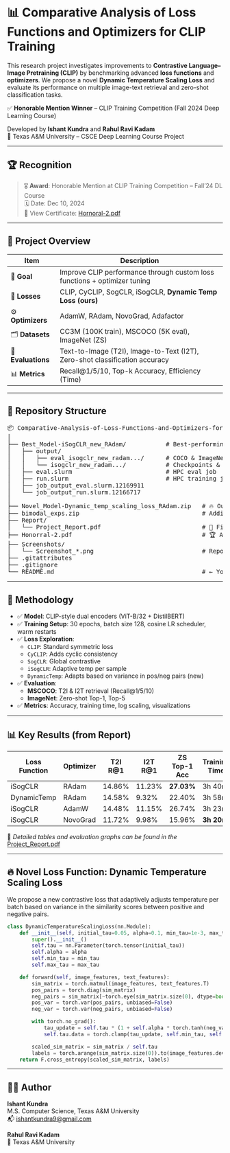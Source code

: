 # 📊 Comparative Analysis of Loss Functions and Optimizers for CLIP Training

This research project investigates improvements to **Contrastive Language–Image Pretraining (CLIP)** by benchmarking advanced **loss functions** and **optimizers**. We propose a novel **Dynamic Temperature Scaling Loss** and evaluate its performance on multiple image-text retrieval and zero-shot classification tasks.

✅ **Honorable Mention Winner** – CLIP Training Competition (Fall 2024 Deep Learning Course)

Developed by **Ishant Kundra** and **Rahul Ravi Kadam**  
📍 Texas A&M University – CSCE Deep Learning Course Project

---

## 🏆 Recognition

> 🎖️ **Award**: Honorable Mention at CLIP Training Competition – Fall’24 DL Course  
> 🗓️ Date: Dec 10, 2024  
> 📄 View Certificate: [Hornoral-2.pdf](./Hornoral-2.pdf)

---

## 🚀 Project Overview

| Item              | Description                                                                 |
|-------------------|-----------------------------------------------------------------------------|
| 🎯 **Goal**        | Improve CLIP performance through custom loss functions + optimizer tuning  |
| 🧠 **Losses**      | CLIP, CyCLIP, SogCLR, iSogCLR, **Dynamic Temp Loss (ours)**                 |
| ⚙️ **Optimizers**  | AdamW, RAdam, NovoGrad, Adafactor                                            |
| 🗂️ **Datasets**    | CC3M (100K train), MSCOCO (5K eval), ImageNet (ZS)                          |
| 🧪 **Evaluations** | Text-to-Image (T2I), Image-to-Text (I2T), Zero-shot classification accuracy |
| 📊 **Metrics**     | Recall@1/5/10, Top-k Accuracy, Efficiency (Time)                            |

---

## 📁 Repository Structure

<pre>
📦 Comparative-Analysis-of-Loss-Functions-and-Optimizers-for-CLIP-Training
│
├── Best_Model-iSogCLR_new_RAdam/           # Best-performing iSogCLR+RAdam model
│   ├── output/
│   │   ├── eval_isogclr_new_radam.../      # COCO & ImageNet logs
│   │   └── isogclr_new_radam.../           # Checkpoints & config (args.json)
│   ├── eval.slurm                          # HPC eval job
│   ├── run.slurm                           # HPC training job
│   ├── job_output_eval.slurm.12169911
│   └── job_output_run.slurm.12166717
│
├── Novel_Model-Dynamic_temp_scaling_loss_RAdam.zip   # 🔥 Our proposed loss implementation
├── bimodal_exps.zip                                  # Additional bimodal training experiments
├── Report/
│   └── Project_Report.pdf                            # 📄 Final detailed PDF report
├── Honorral-2.pdf                                    # 🏆 Award certificate
├── Screenshots/
│   └── Screenshot_*.png                              # Repo preview images
├── .gitattributes
├── .gitignore
└── README.md                                         # ← You're here!
</pre>

---

## 🧪 Methodology

- ✅ **Model**: CLIP-style dual encoders (ViT-B/32 + DistilBERT)
- ✅ **Training Setup**: 30 epochs, batch size 128, cosine LR scheduler, warm restarts
- ✅ **Loss Exploration**:
  - `CLIP`: Standard symmetric loss
  - `CyCLIP`: Adds cyclic consistency
  - `SogCLR`: Global contrastive
  - `iSogCLR`: Adaptive temp per sample
  - `DynamicTemp`: Adapts based on variance in pos/neg pairs (new)
- ✅ **Evaluation**:
  - **MSCOCO**: T2I & I2T retrieval (Recall@1/5/10)
  - **ImageNet**: Zero-shot Top-1, Top-5
- ✅ **Metrics**: Accuracy, training time, log scaling, visualizations

---

## 📊 Key Results (from Report)

| Loss Function | Optimizer | T2I R@1 | I2T R@1 | ZS Top-1 Acc | Training Time |
|---------------|-----------|---------|---------|--------------|----------------|
| iSogCLR       | RAdam     | 14.86%  | 11.23%  | **27.03%**   | 3h 40m         |
| DynamicTemp   | RAdam     | 14.58%  | 9.32%   | 22.40%       | 3h 58m         |
| iSogCLR       | AdamW     | 14.48%  | 11.15%  | 26.74%       | 3h 23m         |
| iSogCLR       | NovoGrad  | 11.72%  | 9.98%   | 15.96%       | **3h 20m**     |

📌 *Detailed tables and evaluation graphs can be found in the* [Project_Report.pdf](./Report/Project_Report.pdf)

---

## 🔥 Novel Loss Function: Dynamic Temperature Scaling Loss

We propose a new contrastive loss that adaptively adjusts temperature per batch based on variance in the similarity scores between positive and negative pairs.

```python
class DynamicTemperatureScalingLoss(nn.Module):
    def __init__(self, initial_tau=0.05, alpha=0.1, min_tau=1e-3, max_tau=1.0):
        super().__init__()
        self.tau = nn.Parameter(torch.tensor(initial_tau))
        self.alpha = alpha
        self.min_tau = min_tau
        self.max_tau = max_tau

    def forward(self, image_features, text_features):
        sim_matrix = torch.matmul(image_features, text_features.T)
        pos_pairs = torch.diag(sim_matrix)
        neg_pairs = sim_matrix[~torch.eye(sim_matrix.size(0), dtype=bool)].view(sim_matrix.size(0), -1)
        pos_var = torch.var(pos_pairs, unbiased=False)
        neg_var = torch.var(neg_pairs, unbiased=False)

        with torch.no_grad():
            tau_update = self.tau * (1 + self.alpha * torch.tanh(neg_var - pos_var))
            self.tau.data = torch.clamp(tau_update, self.min_tau, self.max_tau)

        scaled_sim_matrix = sim_matrix / self.tau
        labels = torch.arange(sim_matrix.size(0)).to(image_features.device)
    return F.cross_entropy(scaled_sim_matrix, labels)
```
---
## 👨‍💻 Author

**Ishant Kundra**  
M.S. Computer Science, Texas A&M University  
📬 ishantkundra9@gmail.com

**Rahul Ravi Kadam**  
📍 Texas A&M University
